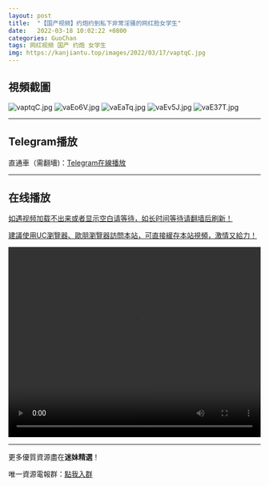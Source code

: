 ```yaml
---
layout: post
title:  "【国产视频】约炮约到私下非常淫骚的网红脸女学生"
date:   2022-03-18 10:02:22 +0800
categories: GuoChan
tags: 网红视频 国产 约炮 女学生
img: https://kanjiantu.top/images/2022/03/17/vaptqC.jpg
---
```



## 視頻截圖

![vaptqC.jpg](https://kanjiantu.top/images/2022/03/17/vaptqC.jpg)
![vaEo6V.jpg](https://kanjiantu.top/images/2022/03/17/vaEo6V.jpg)
![vaEaTq.jpg](https://kanjiantu.top/images/2022/03/17/vaEaTq.jpg)
![vaEv5J.jpg](https://kanjiantu.top/images/2022/03/17/vaEv5J.jpg)
![vaE37T.jpg](https://kanjiantu.top/images/2022/03/17/vaE37T.jpg)

* * *
## Telegram播放

直通車（需翻墻)：[Telegram在線播放](https://t.me/mimeijingxuan/183)

* * *
## 在线播放
<u>如遇视频加载不出来或者显示空白请等待，如长时间等待请翻墙后刷新！</u>

<u>建議使用UC瀏覽器、歐朋瀏覽器訪問本站，可直接緩存本站視頻，激情又給力！</u>
<center><video src="https://cdn.publer.io/uploads/videos/6246f3bddb279731bbdea982/2ccc65c1e0c631bfa651ffc13280fe88.mp4" width="100%" height="380px" controls="controls"></video></center>

* * *
更多優質資源盡在**迷妹精選**！

唯一資源電報群：[點我入群](https://t.me/mimeijingxuan)


